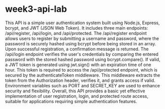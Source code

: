 ﻿# week3-api-lab
This API is a simple user authentication system built using Node.js, Express, bcrypt, and JWT (JSON Web Token). It includes three main endpoints: /api/register, /api/login, and /api/protected. The /api/register endpoint allows users to register by submitting a username and password, where the password is securely hashed using bcrypt before being stored in an array. Upon successful registration, a confirmation message is returned. The /api/login endpoint verifies the user's credentials by comparing the entered password with the stored hashed password using bcrypt.compare(). If valid, a JWT token is generated using jwt.sign() with an expiration time of one hour. This token is required to access the /api/protected endpoint, which is secured by the authenticateToken middleware. This middleware extracts the token from the Authorization header, verifies it, and grants access if valid. Environment variables such as PORT and SECRET_KEY are used to enhance security and flexibility. Overall, this API provides a basic yet effective implementation of user registration, login, and protected route access, suitable for applications requiring simple authentication features.
